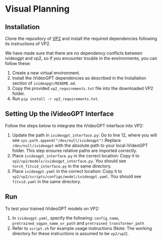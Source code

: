 # Visual Planning

## Installation

Clone the repository of [VP2](https://github.com/s-tian/vp2) and install the required dependencies following its instructions of VP2. 

We have made sure that there are no dependency conflicts between ivideogpt and vp2, so if you encounter trouble in the environments, you can follow these: 

1.  Create a new virtual environment.
2.  Install the iVideoGPT dependencies as described in the Installation section of `ivideopgt/README.md`. 
3.  Copy the provided `vp2_requirements.txt` file into the downloaded VP2 folder.
4.  Run `pip install -r vp2_requirements.txt`.

## Setting Up the iVideoGPT Interface

Follow the steps below to integrate the iVideoGPT interface into VP2:

1. Update the path in `ivideogpt_interface.py`: Go to line 12, where you will see `sys.path.append("/dev/null/ivideogpt")`.Replace `/dev/null/ivideogpt` with the absolute path to your local iVideoGPT folder. This step ensures relative paths are imported correctly.
2. Place `ivideogpt_interface.py` in the correct location: Copy it to `vp2/vp2/models/ivideogpt_interface.py`. You should see `torch_fitvid_interface.py` in the same directory.
3. Place `ivideogpt.yaml` in the correct location: Copy it to `vp2/vp2/scripts/configs/model/ivideogpt.yaml`. You should see `fitvid.yaml` in the same directory.

## Run

To test your trained iVideoGPT models on VP2:

1. In `ivideogpt.yaml`, specify the following: `config_name`, `pretrained_vqgan_name_or_path` and `pretrained_transformer_path`
2. Refer to `script.sh` for example usage instructions (Note: The working directory for these instructions is assumed to be `vp2/vp2`).
